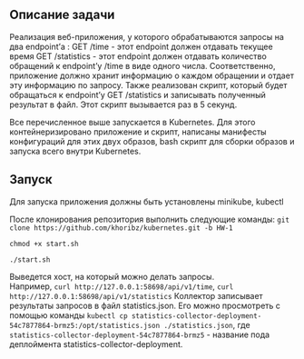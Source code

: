 ## Описание задачи
Реализация веб-приложения, у которого обрабатываются запросы на два endpoint’а : 
GET /time - этот endpoint должен отдавать текущее время
GET /statistics - этот endpoint должен отдавать количество обращений к endpoint’у /time в виде одного числа. Соответственно, приложение должно хранит информацию о каждом обращении и отдает эту информацию по запросу. 
Также реализован скрипт, который будет обращаться к endpoint’у GET /statistics и записывать полученный результат в файл. Этот скрипт вызывается раз в 5 секунд.

Все перечисленное выше запускается в Kubernetes. Для этого
контейнеризировано приложение и скрипт,
написаны манифесты конфигураций для этих двух образов,
bash скрипт для сборки образов и запуска всего внутри Kubernetes.

## Запуск

Для запуска приложения должны быть установлены minikube, kubectl

После клонирования репозитория выполнить следующие команды:
`git clone https://github.com/khoribz/kubernetes.git -b HW-1`

`chmod +x start.sh`

`./start.sh` 

Выведется хост, на который можно делать запросы.  
Например, `curl http://127.0.0.1:58698/api/v1/time`, `curl http://127.0.0.1:58698/api/v1/statistics` 
Коллектор записывает результаты запросов в файл statistics.json. 
Его можно просмотреть с помощью команды `kubectl cp statistics-collector-deployment-54c7877864-brmz5:/opt/statistics.json ./statistics.json`, где `statistics-collector-deployment-54c7877864-brmz5` - название пода деплоймента statistics-collector-deployment. 